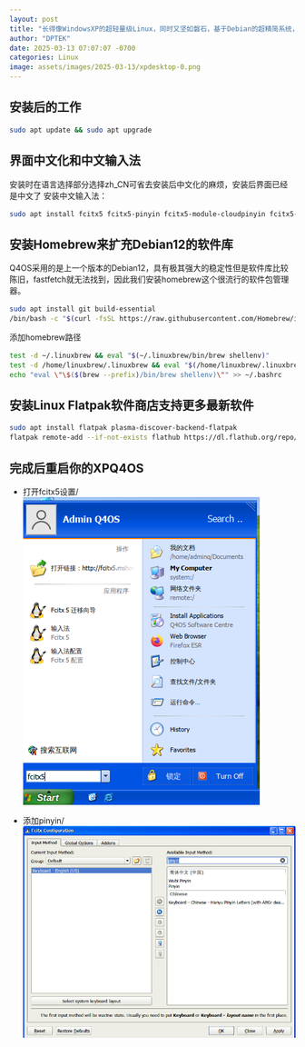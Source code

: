 ```yaml
---
layout: post
title: "长得像WindowsXP的超轻量级Linux，同时又坚如磐石，基于Debian的超精简系统，只占用400找内存"
author: "DPTEK"
date: 2025-03-13 07:07:07 -0700
categories: Linux
image: assets/images/2025-03-13/xpdesktop-0.png
---
```


## 安装后的工作

```bash
sudo apt update && sudo apt upgrade
```

## 界面中文化和中文输入法
安装时在语言选择部分选择zh_CN可省去安装后中文化的麻烦，安装后界面已经是中文了
安装中文输入法：

```bash
sudo apt install fcitx5 fcitx5-pinyin fcitx5-module-cloudpinyin fcitx5-material-color fcitx5-solarized
```

## 安装Homebrew来扩充Debian12的软件库

Q4OS采用的是上一个版本的Debian12，具有极其强大的稳定性但是软件库比较陈旧，fastfetch就无法找到，因此我们安装homebrew这个很流行的软件包管理器。

```bash
sudo apt install git build-essential
/bin/bash -c "$(curl -fsSL https://raw.githubusercontent.com/Homebrew/install/HEAD/install.sh)"
```

添加homebrew路径

```bash
test -d ~/.linuxbrew && eval "$(~/.linuxbrew/bin/brew shellenv)"
test -d /home/linuxbrew/.linuxbrew && eval "$(/home/linuxbrew/.linuxbrew/bin/brew shellenv)"
echo "eval \"\$($(brew --prefix)/bin/brew shellenv)\"" >> ~/.bashrc
```

## 安装Linux Flatpak软件商店支持更多最新软件

```bash
sudo apt install flatpak plasma-discover-backend-flatpak
flatpak remote-add --if-not-exists flathub https://dl.flathub.org/repo/flathub.flatpakrepo
```

## 完成后重启你的XPQ4OS

* 打开fcitx5设置/
![打开设置](assets/images/2025-03-13/fcitx5-1.png)

* 添加pinyin/
![添加pinyin](assets/images/2025-03-13/fcitx5-2.png)
